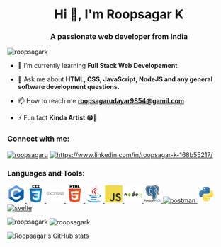 <h1 align="center">Hi 👋, I'm Roopsagar K</h1>
<h3 align="center">A passionate web developer from India</h3>

<p align="left"> <img src="https://komarev.com/ghpvc/?username=roopsagark&label=Profile%20views&color=0e75b6&style=flat" alt="roopsagark" /> </p>

- 🌱 I’m currently learning **Full Stack Web Developement**

- 💬 Ask me about **HTML, CSS, JavaScript, NodeJS and any general software development questions.**

- 📫 How to reach me **roopsagarudayar9854@gamil.com**

- ⚡ Fun fact **Kinda Artist 😁🎨**

<h3 align="left">Connect with me:</h3>
<p align="left">
<a href="https://twitter.com/roopsagaru" target="blank"><img align="center" src="https://raw.githubusercontent.com/rahuldkjain/github-profile-readme-generator/master/src/images/icons/Social/twitter.svg" alt="roopsagaru" height="30" width="40" /></a>
<a href="https://linkedin.com/in/https://www.linkedin.com/in/roopsagar-k-168b55217/" target="blank"><img align="center" src="https://raw.githubusercontent.com/rahuldkjain/github-profile-readme-generator/master/src/images/icons/Social/linked-in-alt.svg" alt="https://www.linkedin.com/in/roopsagar-k-168b55217/" height="30" width="40" /></a>
</p>

<h3 align="left">Languages and Tools:</h3>
<p align="left"> <a href="https://www.cprogramming.com/" target="_blank" rel="noreferrer"> <img src="https://raw.githubusercontent.com/devicons/devicon/master/icons/c/c-original.svg" alt="c" width="40" height="40"/> </a> <a href="https://www.w3schools.com/css/" target="_blank" rel="noreferrer"> <img src="https://raw.githubusercontent.com/devicons/devicon/master/icons/css3/css3-original-wordmark.svg" alt="css3" width="40" height="40"/> </a> <a href="https://expressjs.com" target="_blank" rel="noreferrer"> <img src="https://raw.githubusercontent.com/devicons/devicon/master/icons/express/express-original-wordmark.svg" alt="express" width="40" height="40"/> </a> <a href="https://www.w3.org/html/" target="_blank" rel="noreferrer"> <img src="https://raw.githubusercontent.com/devicons/devicon/master/icons/html5/html5-original-wordmark.svg" alt="html5" width="40" height="40"/> </a> <a href="https://www.java.com" target="_blank" rel="noreferrer"> <img src="https://raw.githubusercontent.com/devicons/devicon/master/icons/java/java-original.svg" alt="java" width="40" height="40"/> </a> <a href="https://developer.mozilla.org/en-US/docs/Web/JavaScript" target="_blank" rel="noreferrer"> <img src="https://raw.githubusercontent.com/devicons/devicon/master/icons/javascript/javascript-original.svg" alt="javascript" width="40" height="40"/> </a> <a href="https://nodejs.org" target="_blank" rel="noreferrer"> <img src="https://raw.githubusercontent.com/devicons/devicon/master/icons/nodejs/nodejs-original-wordmark.svg" alt="nodejs" width="40" height="40"/> </a> <a href="https://www.postgresql.org" target="_blank" rel="noreferrer"> <img src="https://raw.githubusercontent.com/devicons/devicon/master/icons/postgresql/postgresql-original-wordmark.svg" alt="postgresql" width="40" height="40"/> </a> <a href="https://postman.com" target="_blank" rel="noreferrer"> <img src="https://www.vectorlogo.zone/logos/getpostman/getpostman-icon.svg" alt="postman" width="40" height="40"/> </a> <a href="https://www.python.org" target="_blank" rel="noreferrer"> <img src="https://raw.githubusercontent.com/devicons/devicon/master/icons/python/python-original.svg" alt="python" width="40" height="40"/> </a> <a href="https://svelte.dev" target="_blank" rel="noreferrer"> <img src="https://upload.wikimedia.org/wikipedia/commons/1/1b/Svelte_Logo.svg" alt="svelte" width="40" height="40"/> </a> </p>

<p><img align="left" src="https://github-readme-stats.vercel.app/api/top-langs?username=roopsagark&show_icons=true&locale=en&layout=compact&theme=radical" alt="roopsagark" /></p>

<p>&nbsp;<img align="center" src="https://github-readme-stats.vercel.app/api?username=roopsagark&show_icons=true&locale=en&theme=radical" alt="roopsagark" /></p>

![Roopsagar's GitHub stats](https://github-readme-stats.vercel.app/api?username=roopsagark&show_icons=true&theme=transparent)
